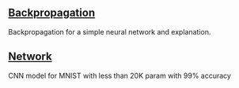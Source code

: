 
## [Backpropagation](./backpropogation)
Backpropagation for a simple neural network and explanation.

## [Network](./network)
CNN model for MNIST with less than 20K param with 99% accuracy
